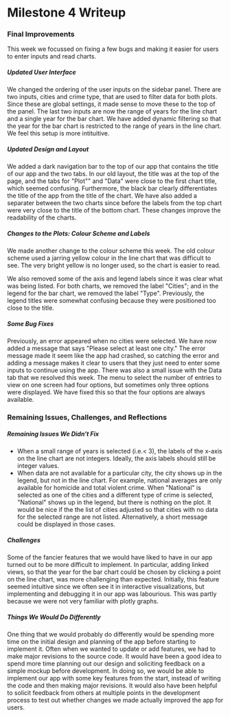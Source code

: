 Milestone 4 Writeup
================

### Final Improvements

This week we focussed on fixing a few bugs and making it easier for users to enter inputs and read charts.

##### Updated User Interface

We changed the ordering of the user inputs on the sidebar panel. There are two inputs, cities and crime type, that are used to filter data for both plots. Since these are global settings, it made sense to move these to the top of the panel. The last two inputs are now the range of years for the line chart and a single year for the bar chart. We have added dynamic filtering so that the year for the bar chart is restricted to the range of years in the line chart. We feel this setup is more intituitive.

##### Updated Design and Layout

We added a dark navigation bar to the top of our app that contains the title of our app and the two tabs. In our old layout, the title was at the top of the page, and the tabs for "Plot"" and "Data" were close to the first chart title, which seemed confusing. Furthermore, the black bar clearly differentiates the title of the app from the title of the chart. We have also added a separater between the two charts since before the labels from the top chart were very close to the title of the bottom chart. These changes improve the readability of the charts.

##### Changes to the Plots: Colour Scheme and Labels

We made another change to the colour scheme this week. The old colour scheme used a jarring yellow colour in the line chart that was difficult to see. The very bright yellow is no longer used, so the chart is easier to read.

We also removed some of the axis and legend labels since it was clear what was being listed. For both charts, we removed the label "Cities"; and in the legend for the bar chart, we removed the label "Type". Previously, the legend titles were somewhat confusing because they were positioned too close to the title.

##### Some Bug Fixes

Previously, an error appeared when no cities were selected. We have now added a message that says "Please select at least one city." The error message made it seem like the app had crashed, so catching the error and adding a message makes it clear to users that they just need to enter some inputs to continue using the app.
There was also a small issue with the Data tab that we resolved this week. The menu to select the number of entries to view on one screen had four options, but sometimes only three options were displayed. We have fixed this so that the four options are always available.

### Remaining Issues, Challenges, and Reflections

##### Remaining Issues We Didn't Fix

-   When a small range of years is selected (i.e.&lt; 3), the labels of the x-axis on the line chart are not integers. Ideally, the axis labels should still be integer values.
-   When data are not available for a particular city, the city shows up in the legend, but not in the line chart. For example, national averages are only available for homicide and total violent crime. When "National" is selected as one of the cities and a different type of crime is selected, "National" shows up in the legend, but there is nothing on the plot. It would be nice if the the list of cities adjusted so that cities with no data for the selected range are not listed. Alternatively, a short message could be displayed in those cases.

##### Challenges

Some of the fancier features that we would have liked to have in our app turned out to be more difficult to implement. In particular, adding linked views, so that the year for the bar chart could be chosen by clicking a point on the line chart, was more challenging than expected. Initially, this feature seemed intuitive since we often see it in interactive visualizations, but implementing and debugging it in our app was labourious. This was partly because we were not very familiar with plotly graphs.

##### Things We Would Do Differently

One thing that we would probably do differently would be spending more time on the initial design and planning of the app before starting to implement it. Often when we wanted to update or add features, we had to make major revisions to the source code. It would have been a good idea to spend more time planning out our design and soliciting feedback on a simple mockup before development. In doing so, we would be able to implement our app with some key features from the start, instead of writing the code and then making major revisions. It would also have been helpful to solicit feedback from others at multiple points in the development process to test out whether changes we made actually improved the app for users.
